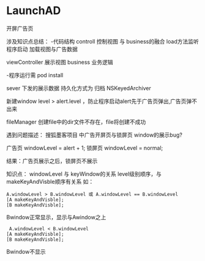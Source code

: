 # LaunchAD
开屏广告页

涉及知识点总结：
-代码结构
controll 控制视图 与 business的融合  load方法监听程序启动 加载视图与广告数据

viewController 展示视图
business 业务逻辑

-程序运行需 pod install

sever 下发的展示数据 持久化方式为 归档 NSKeyedArchiver

新建window level > alert.level ，防止程序启动alert先于广告页弹出,广告页弹不出来

fileManager 创建file中的dir文件不存在，file将创建不成功


遇到问题描述： 搜狐墨客项目 中广告开屏页与锁屏页 window的展示bug?

广告页 windowLevel  = alert + 1;
锁屏页 windowLevel  = normal;

结果：广告页展示之后，锁屏页不展示

知识点： windowLevel 与 keyWindow的关系
level级别顺序，与makeKeyAndVisble顺序有关系
 如：
 ```
 A.windowLevel > B.windowLevel 或 A.windowLevel == B.windowLevel
 [A makeKeyAndVisble];
 [B makeKeyAndVisble];
 ```
 Bwindow正常显示，显示与Awindow之上
 ```
  A.windowLevel < B.windowLevel 
 [A makeKeyAndVisble];
 [B makeKeyAndVisble];
 ```
 Bwindow不显示

